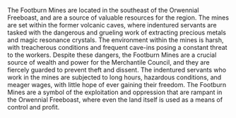 The Footburn Mines are located in the southeast of the Orwennial Freeboast, and are a source of valuable resources for the region. The mines are set within the former volcanic caves, where indentured servants are tasked with the dangerous and grueling work of extracting precious metals and magic resonance crystals. The environment within the mines is harsh, with treacherous conditions and frequent cave-ins posing a constant threat to the workers. Despite these dangers, the Footburn Mines are a crucial source of wealth and power for the Merchantile Council, and they are fiercely guarded to prevent theft and dissent. The indentured servants who work in the mines are subjected to long hours, hazardous conditions, and meager wages, with little hope of ever gaining their freedom. The Footburn Mines are a symbol of the exploitation and oppression that are rampant in the Orwennial Freeboast, where even the land itself is used as a means of control and profit.